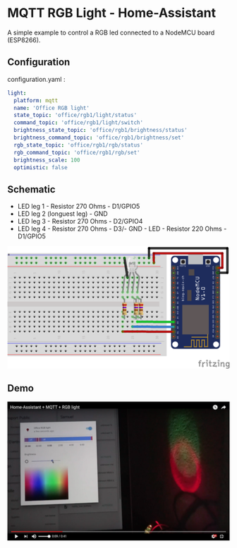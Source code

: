 # MQTT RGB Light - Home-Assistant
A simple example to control a RGB led connected to a NodeMCU board (ESP8266).

## Configuration
configuration.yaml :
```yaml
light:
  platform: mqtt
  name: 'Office RGB light'
  state_topic: 'office/rgb1/light/status'
  command_topic: 'office/rgb1/light/switch'
  brightness_state_topic: 'office/rgb1/brightness/status'
  brightness_command_topic: 'office/rgb1/brightness/set'
  rgb_state_topic: 'office/rgb1/rgb/status'
  rgb_command_topic: 'office/rgb1/rgb/set'
  brightness_scale: 100
  optimistic: false
```

## Schematic
- LED leg 1 - Resistor 270 Ohms - D1/GPIO5
- LED leg 2 (longuest leg) - GND
- LED leg 3 - Resistor 270 Ohms - D2/GPIO4
- LED leg 4 - Resistor 270 Ohms - D3/- GND - LED - Resistor 220 Ohms - D1/GPIO5

![Schematic](Schematic.png)

## Demo
[![Home-Assistant + MQTT + RGB light](screenshot.png)](https://www.youtube.com/watch?v=7rMpCZ9I2BU "Home-Assistant + MQTT + RGB light")
